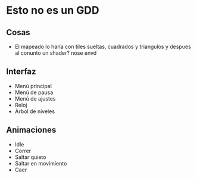 # Esto no es un GDD

## Cosas
- El mapeado lo haría con tiles sueltas, cuadrados y triangulos y despues al conunto un shader? nose envd


## Interfaz
- Menú principal
- Menú de pausa
- Menú de ajustes
- Reloj
- Árbol de niveles

## Animaciones
- Idle
- Correr
- Saltar quieto
- Saltar en movimiento
- Caer
